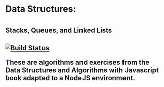 <h1>Data Structures:<h1><h2>Stacks, Queues, and Linked Lists<h2>



[![Build Status](https://travis-ci.org/Chareesa/DataStructures.svg?branch=3rd-branch)](https://travis-ci.org/Chareesa/DataStructures)

These are algorithms and exercises from the Data Structures and Algorithms with Javascript book adapted to a NodeJS environment.
